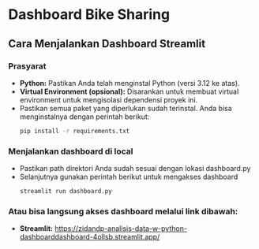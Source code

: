 # Dashboard Bike Sharing 

## Cara Menjalankan Dashboard Streamlit

### Prasyarat
* **Python:** Pastikan Anda telah menginstal Python (versi 3.12 ke atas). 
* **Virtual Environment (opsional):** Disarankan untuk membuat virtual environment untuk mengisolasi dependensi proyek ini.
* Pastikan semua paket yang diperlukan sudah terinstal. Anda bisa menginstalnya dengan perintah berikut:
  ```bash
  pip install -r requirements.txt

### Menjalankan dashboard di local
* Pastikan path direktori Anda sudah sesuai dengan lokasi dashboard.py
* Selanjutnya gunakan perintah berikut untuk mengakses dashboard
  ```bash
  streamlit run dashboard.py

### Atau bisa langsung akses dashboard melalui link dibawah:
* **Streamlit:** https://zidandp-analisis-data-w-python-dashboarddashboard-4ollsb.streamlit.app/
